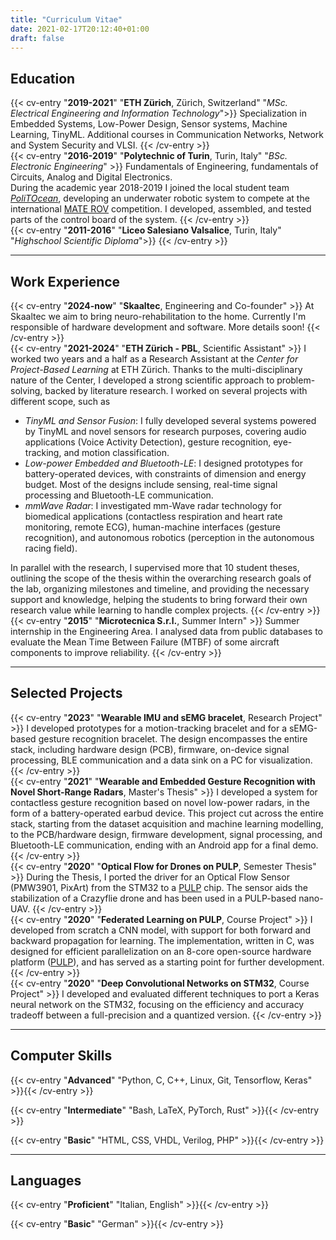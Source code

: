 ```yaml
---
title: "Curriculum Vitae"
date: 2021-02-17T20:12:40+01:00
draft: false
---
```

## Education

{{< cv-entry "**2019-2021**" "**ETH Zürich**, Zürich, Switzerland" "*MSc. Electrical Engineering and Information Technology*">}}
Specialization in Embedded Systems, Low-Power Design, Sensor systems, Machine Learning, TinyML.
Additional courses in Communication Networks, Network and System Security and VLSI.
{{< /cv-entry >}}
\
{{< cv-entry "**2016-2019**" "**Polytechnic of Turin**, Turin, Italy" "*BSc. Electronic Engineering*" >}}
Fundamentals of Engineering, fundamentals of Circuits, Analog and Digital Electronics.\
During the academic year 2018-2019 I joined the local student team [*PoliTOcean*](https://www.politocean.com/), developing an underwater robotic system to compete at the international [MATE ROV](https://materovcompetition.org/) competition.
I developed, assembled, and tested parts of the control board of the system.
{{< /cv-entry >}}
\
{{< cv-entry  "**2011-2016**" "**Liceo Salesiano Valsalice**, Turin, Italy" "*Highschool Scientific Diploma*">}}
{{< /cv-entry >}}

---

## Work Experience

{{< cv-entry  "**2024-now**" "**Skaaltec**, Engineering and Co-founder" >}}
At Skaaltec we aim to bring neuro-rehabilitation to the home. Currently I'm responsible of hardware development and software.
More details soon! 
{{< /cv-entry >}}
\
{{< cv-entry  "**2021-2024**" "**ETH Zürich - PBL**, Scientific Assistant" >}}
I worked two years and a half as a Research Assistant at the *Center for Project-Based Learning* at ETH Zürich.
Thanks to the multi-disciplinary nature of the Center, I developed a strong scientific approach to problem-solving, backed by literature research. I worked on several projects with different scope, such as
- *TinyML and Sensor Fusion*: I fully developed several systems powered by TinyML and novel sensors for research purposes, covering audio applications (Voice Activity Detection), gesture recognition, eye-tracking, and motion classification.
- *Low-power Embedded and Bluetooth-LE*: I designed prototypes for battery-operated devices, with constraints of dimension and energy budget. Most of the designs include sensing, real-time signal processing and Bluetooth-LE communication.
- *mmWave Radar*: I investigated mm-Wave radar technology for biomedical applications (contactless respiration and heart rate monitoring, remote ECG), human-machine interfaces (gesture recognition), and autonomous robotics (perception in the autonomous racing field).

In parallel with the research, I supervised more that 10 student theses, outlining the scope of the thesis within the overarching research goals of the lab, organizing milestones and timeline, and providing the necessary support and knowledge, helping the students to bring forward their own research value while learning to handle complex projects.
{{< /cv-entry >}}
\
{{< cv-entry "**2015**" "**Microtecnica S.r.l.**, Summer Intern" >}}
Summer internship in the Engineering Area.
I analysed data from public databases to
evaluate the Mean Time Between Failure (MTBF) of some aircraft components to improve reliability.
{{< /cv-entry >}}

---

## Selected Projects

{{< cv-entry  "**2023**" "**Wearable IMU and sEMG bracelet**, Research Project" >}}
I developed prototypes for a motion-tracking bracelet and for a sEMG-based gesture recognition bracelet. The design encompasses the entire stack, including hardware design (PCB), firmware, on-device signal processing, BLE communication and a data sink on a PC for visualization.
{{< /cv-entry >}}
\
{{< cv-entry  "**2021**" "**Wearable and Embedded Gesture Recognition with Novel Short-Range Radars**, Master's Thesis" >}}
I developed a system for contactless gesture recognition based on novel low-power radars, in the form of a battery-operated earbud device. This project cut across the entire stack, starting from the dataset acquisition and machine learning modelling, to the PCB/hardware design, firmware development, signal processing, and Bluetooth-LE communication, ending with an Android app for a final demo.
{{< /cv-entry >}}
\
{{< cv-entry  "**2020**" "**Optical Flow for Drones on PULP**, Semester Thesis" >}}
During the Thesis, I ported the driver for an Optical Flow Sensor (PMW3901, PixArt) from the STM32 to a [PULP](https://pulp-platform.org/) chip.
The sensor aids the stabilization of a Crazyflie drone and has been used in a PULP-based nano-UAV.
{{< /cv-entry >}}
\
{{< cv-entry  "**2020**" "**Federated Learning on PULP**, Course Project" >}}
I developed from scratch a CNN model, with support for both forward and backward propagation for learning. The implementation, written in C, was designed for efficient parallelization on an 8-core open-source hardware platform ([PULP](https://pulp-platform.org/)), and has served as a starting point for further development.
{{< /cv-entry >}}
\
{{< cv-entry  "**2020**" "**Deep Convolutional Networks on STM32**, Course Project" >}}
I developed and evaluated different techniques to port a Keras neural network on the STM32, focusing on the efficiency and accuracy tradeoff between a full-precision and a quantized version.
{{< /cv-entry >}}

---

## Computer Skills

{{< cv-entry "**Advanced**" "Python, C, C++, Linux, Git, Tensorflow, Keras" >}}{{< /cv-entry >}}

{{< cv-entry "**Intermediate**" "Bash, LaTeX, PyTorch, Rust" >}}{{< /cv-entry >}}

{{< cv-entry "**Basic**" "HTML, CSS, VHDL, Verilog, PHP" >}}{{< /cv-entry >}}

---

## Languages
{{< cv-entry "**Proficient**" "Italian, English" >}}{{< /cv-entry >}}

{{< cv-entry "**Basic**" "German" >}}{{< /cv-entry >}}
